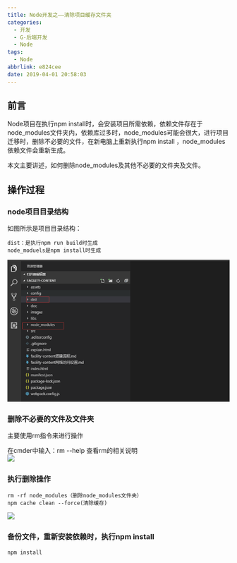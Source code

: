 ```yaml
---
title: Node开发之——清除项目缓存文件夹
categories:
  - 开发
  - G-后端开发
  - Node
tags:
  - Node
abbrlink: e824cee
date: 2019-04-01 20:58:03
---
```


## 前言
Node项目在执行npm install时，会安装项目所需依赖，依赖文件存在于node_modules文件夹内，依赖库过多时，node_modules可能会很大，进行项目迁移时，删除不必要的文件，在新电脑上重新执行npm install ，node_modules依赖文件会重新生成。     


本文主要讲述，如何删除node_modules及其他不必要的文件夹及文件。   

<!--more-->

## 操作过程 

### node项目目录结构   
如图所示是项目目录结构：   

	dist：是执行npm run build时生成  
	node_moduels是npm install时生成 

![node-porject-view][1]

### 删除不必要的文件及文件夹  

主要使用rm指令来进行操作     

在cmder中输入：rm --help 查看rm的相关说明  
![][2]   

### 执行删除操作  

	rm -rf node_modules（删除node_modules文件夹）  
	npm cache clean --force(清除缓存)   

![][3]  
### 备份文件，重新安装依赖时，执行npm install  

	npm install       




[1]: https://raw.githubusercontent.com/PGzxc/CDN/master/blog-image/node-project_view.png
[2]: https://raw.githubusercontent.com/PGzxc/CDN/master/blog-image/node-rm-help.png  
[3]: https://raw.githubusercontent.com/PGzxc/CDN/master/blog-image/npm-rm-clean.png